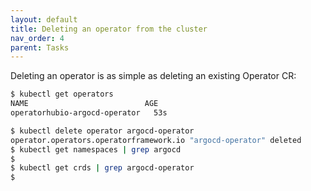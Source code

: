 ```yaml
---
layout: default
title: Deleting an operator from the cluster
nav_order: 4
parent: Tasks
---
```


Deleting an operator is as simple as deleting an existing Operator CR: 

```bash
$ kubectl get operators 
NAME                          AGE
operatorhubio-argocd-operator   53s

$ kubectl delete operator argocd-operator 
operator.operators.operatorframework.io "argocd-operator" deleted
$ kubectl get namespaces | grep argocd
$
$ kubectl get crds | grep argocd-operator 
$
```